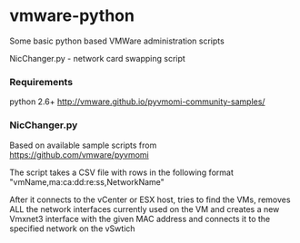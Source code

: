 # vmware-python
Some basic python based VMWare administration scripts

NicChanger.py - network card swapping script

### Requirements
python 2.6+
http://vmware.github.io/pyvmomi-community-samples/

### NicChanger.py
Based on available sample scripts from 
https://github.com/vmware/pyvmomi

The script takes a CSV file with rows in the following format
"vmName,ma:ca:dd:re:ss,NetworkName"

After it connects to the vCenter or ESX host, tries to find the VMs, removes ALL the network interfaces currently used on the VM and creates a new Vmxnet3 interface with the given MAC address and connects it to the specified network on the vSwtich


